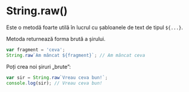 # String.raw()

Este o metodă foarte utilă în lucrul cu șabloanele de text de tipul `${...}`.

Metoda returnează forma brută a șirului.

```javascript
var fragment = 'ceva';
String.raw`Am mâncat ${fragment}`; // Am mâncat ceva
```

Poți crea noi șiruri „brute”:

```javascript
var sir = String.raw`Vreau ceva bun!`;
console.log(sir); // Vreau ceva bun!
```
